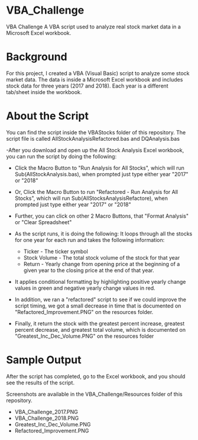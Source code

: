 # VBA_Challenge
VBA Challenge
A VBA script used to analyze real stock market data in a Microsoft Excel workbook.

# Background
For this project, I created a VBA (Visual Basic) script to analyze some stock market data. The data is inside a Microsoft Excel workbook and includes stock data for three years (2017 and 2018). Each year is a different tab/sheet inside the workbook.

# About the Script
You can find the script inside the VBAStocks folder of this repository. The script file is called AllStockAnalysisRefactored.bas and DQAnalysis.bas

-After you download and open up the All Stock Analysis Excel workbook, you can run the script by doing the following:
  - Click the Macro Button to "Run Analysis for All Stocks", which will run Sub(AllStockAnalysis.bas), when prompted just type either year "2017" or "2018"
  - Or, Click the Macro Button to run "Refactored - Run Analysis for All Stocks", which will run Sub(AllStocksAnalysisRefactore), when prompted just type either year "2017" or "2018"
  - Further, you can click on other 2 Macro Buttons, that "Format Analysis" or "Clear Spreadsheet"
- As the script runs, it is doing the following:
  It loops through all the stocks for one year for each run and takes the following information:
  - Ticker - The ticker symbol
  - Stock Volume - The total stock volume of the stock for that year
  - Return - Yearly change from opening price at the beginning of a given year to the closing price at the end of that year.

- It applies conditional formatting by highlighting positive yearly change values in green and negative yearly change values in red.
- In addition, we ran a "refactored" script to see if we could improve the script timing, we got a small decrease in time that is documented on "Refactored_Improvement.PNG" on the resources folder.
- Finally, it return the stock with the greatest percent increase, greatest percent decrease, and greatest total volume, which is documented on "Greatest_Inc_Dec_Volume.PNG" on the resources folder

# Sample Output
After the script has completed, go to the Excel workbook, and you should see the results of the script.

Screenshots are available in the VBA_Challenge/Resources folder of this repository.
  - VBA_Challenge_2017.PNG
  - VBA_Challenge_2018.PNG
  - Greatest_Inc_Dec_Volume.PNG
  - Refactored_Improvement.PNG
